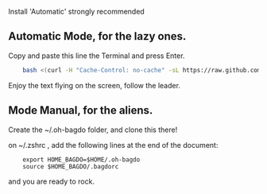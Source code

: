 
Install 'Automatic' strongly recommended

## Automatic Mode, for the lazy ones.

Copy and paste this line the Terminal and press Enter.

```bash
    bash <(curl -H "Cache-Control: no-cache" -sL https://raw.github.com/acidfilez/oh-bagdo/master/install-osx.sh)
```

Enjoy the text flying on the screen, follow the leader.

## Mode Manual, for the aliens.

Create the ~/.oh-bagdo folder, and clone this there!

  on ~/.zshrc , add the following lines at the end of the document:

```
    export HOME_BAGDO=$HOME/.oh-bagdo
    source $HOME_BAGDO/.bagdorc
```

and you are ready to rock.
